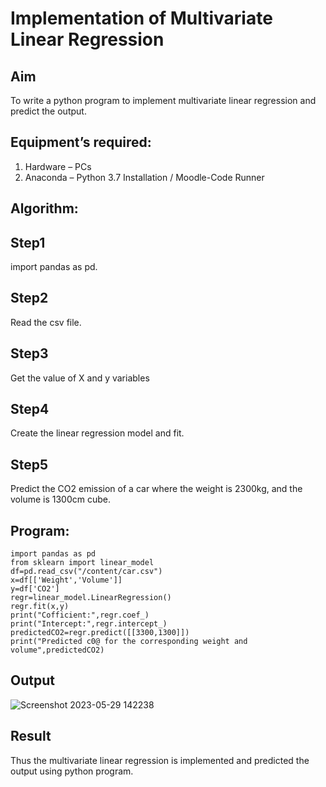 # Implementation of Multivariate Linear Regression
## Aim
To write a python program to implement multivariate linear regression and predict the output.
## Equipment’s required:
1.	Hardware – PCs
2.	Anaconda – Python 3.7 Installation / Moodle-Code Runner
## Algorithm:
## Step1
import pandas as pd.

## Step2
Read the csv file.

## Step3
Get the value of X and y variables

## Step4
Create the linear regression model and fit.

## Step5
Predict the CO2 emission of a car where the weight is 2300kg, and the volume is 1300cm cube.

## Program:
```
import pandas as pd
from sklearn import linear_model
df=pd.read_csv("/content/car.csv")
x=df[['Weight','Volume']]
y=df['CO2']
regr=linear_model.LinearRegression()
regr.fit(x,y)
print("Cofficient:",regr.coef_)
print("Intercept:",regr.intercept_)
predictedCO2=regr.predict([[3300,1300]])
print("Predicted c0@ for the corresponding weight and volume",predictedCO2)
```
## Output
![Screenshot 2023-05-29 142238](https://github.com/karthikeyan-R16/Multivariate-Linear-Regression/assets/119421232/c7af9ec4-3a59-47d7-86ef-a2d6c2911ce9)


## Result
Thus the multivariate linear regression is implemented and predicted the output using python program.
